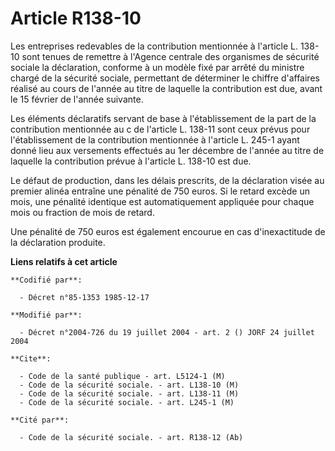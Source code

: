 # Article R138-10

Les entreprises redevables de la contribution mentionnée à l'article L. 138-10 sont tenues de remettre à l'Agence centrale
des organismes de sécurité sociale la déclaration, conforme à un modèle fixé par arrêté du ministre chargé de la sécurité
sociale, permettant de déterminer le chiffre d'affaires réalisé au cours de l'année au titre de laquelle la contribution est
due, avant le 15 février de l'année suivante.

Les éléments déclaratifs servant de base à l'établissement de la part de la contribution mentionnée au c de l'article L.
138-11 sont ceux prévus pour l'établissement de la contribution mentionnée à l'article L. 245-1 ayant donné lieu aux
versements effectués au 1er décembre de l'année au titre de laquelle la contribution prévue à l'article L. 138-10 est due.

Le défaut de production, dans les délais prescrits, de la déclaration visée au premier alinéa entraîne une pénalité de 750
euros. Si le retard excède un mois, une pénalité identique est automatiquement appliquée pour chaque mois ou fraction de mois
de retard.

Une pénalité de 750 euros est également encourue en cas d'inexactitude de la déclaration produite.

**Liens relatifs à cet article**

	**Codifié par**:

	  - Décret n°85-1353 1985-12-17

	**Modifié par**:

	  - Décret n°2004-726 du 19 juillet 2004 - art. 2 () JORF 24 juillet 2004

	**Cite**:

	  - Code de la santé publique - art. L5124-1 (M)
	  - Code de la sécurité sociale. - art. L138-10 (M)
	  - Code de la sécurité sociale. - art. L138-11 (M)
	  - Code de la sécurité sociale. - art. L245-1 (M)

	**Cité par**:

	  - Code de la sécurité sociale. - art. R138-12 (Ab)
